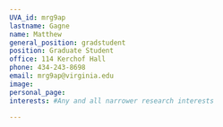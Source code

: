 ```yaml
---
UVA_id: mrg9ap
lastname: Gagne
name: Matthew
general_position: gradstudent
position: Graduate Student
office: 114 Kerchof Hall
phone: 434-243-8698
email: mrg9ap@virginia.edu
image:
personal_page:
interests: #Any and all narrower research interests

---
```

